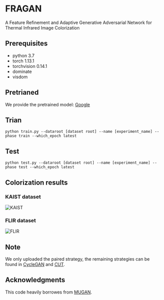 # FRAGAN
A Feature Refinement and Adaptive Generative Adversarial Network for Thermal Infrared Image Colorization          


## Prerequisites
- python 3.7
- torch 1.13.1
- torchvision 0.14.1
- dominate
- visdom

## Pretrianed
We provide the pretrained model: [Google](https://drive.google.com/drive/folders/1KiL0p8NZdV0YyyOdt4Z2TCOy_jz_i0w3)

## Trian
```
python train.py --dataroot [dataset root] --name [experiment_name] --phase train --which_epoch latest
```

## Test
```
python test.py --dataroot [dataset root] --name [experiment_name] --phase test --which_epoch latest
```


## Colorization results
### KAIST dataset
![KAIST](img/KAIST.png)

### FLIR dataset
![FLIR](img/FLIR.png)

## Note
We only uploaded the paired strategy, the remaining strategies can be found in [CycleGAN](https://github.com/junyanz/pytorch-CycleGAN-and-pix2pix) and [CUT](https://github.com/taesungp/contrastive-unpaired-translation).

## Acknowledgments
This code heavily borrowes from [MUGAN](https://github.com/HangyingLiao/MUGAN).
